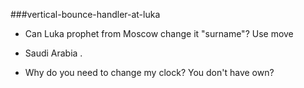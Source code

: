 ###vertical-bounce-handler-at-luka

* Can Luka prophet from Moscow change it "surname"? Use move
* Saudi Arabia .

* Why do you need to change my clock? You don't have own?